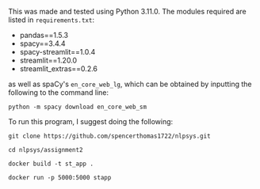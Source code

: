 This was made and tested using Python 3.11.0.
The modules required are listed in `requirements.txt`:
* pandas==1.5.3
* spacy==3.4.4
* spacy-streamlit==1.0.4
* streamlit==1.20.0
* streamlit_extras==0.2.6

as well as spaCy's `en_core_web_lg`, which can be obtained by inputting the following to the command line:

`python -m spacy download en_core_web_sm`

To run this program, I suggest doing the following:

`git clone https://github.com/spencerthomas1722/nlpsys.git`

`cd nlpsys/assignment2`

`docker build -t st_app .`

`docker run -p 5000:5000 stapp`
